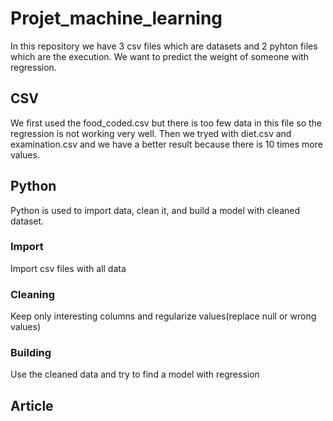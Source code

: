 # Projet_machine_learning
In this repository we have 3 csv files which are datasets and 2 pyhton files which are the execution.
We want to predict the weight of someone with regression.

## CSV
We first used the food_coded.csv but there is too few data in this file so the regression is not working very well.
Then we tryed with diet.csv and examination.csv and we have a better result because there is 10 times more values.

## Python
Python is used to import data, clean it, and build a model with cleaned dataset.

  ### Import
  Import csv files with all data
  
  ### Cleaning
  Keep only interesting columns and regularize values(replace null or wrong values)
  
  ### Building
  Use the cleaned data and try to find a model with regression
  
  ## Article
